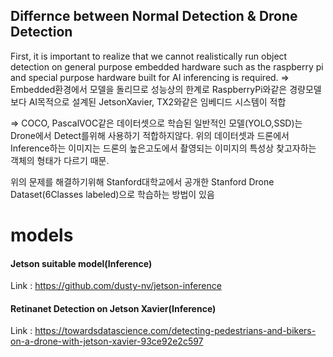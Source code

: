 ## Differnce between Normal Detection & Drone Detection
First, it is important to realize that we cannot realistically run object detection on general purpose embedded hardware such as the raspberry pi and special purpose hardware built for AI inferencing is required.
=> Embedded환경에서 모델을 돌리므로 성능상의 한계로 RaspberryPi와같은 경량모델보다 AI목적으로 설계된 JetsonXavier, TX2와같은 임베디드 시스템이 적합

=> COCO, PascalVOC같은 데이터셋으로 학습된 일반적인 모델(YOLO,SSD)는 Drone에서 Detect를위해 사용하기 적합하지않다.
위의 데이터셋과 드론에서 Inference하는 이미지는 드론의 높은고도에서 촬영되는 이미지의 특성상 찾고자하는 객체의 형태가 다르기 때문.

위의 문제를 해결하기위해 Stanford대학교에서 공개한 Stanford Drone Dataset(6Classes labeled)으로 학습하는 방법이 있음 

# models

#### Jetson suitable model(Inference)
Link : https://github.com/dusty-nv/jetson-inference

#### Retinanet Detection on Jetson Xavier(Inference)
Link : https://towardsdatascience.com/detecting-pedestrians-and-bikers-on-a-drone-with-jetson-xavier-93ce92e2c597
